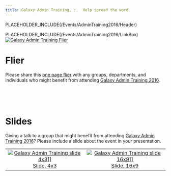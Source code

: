 ```yaml
---
title: Galaxy Admin Training, :,  Help spread the word
---
```

PLACEHOLDER_INCLUDE(/Events/AdminTraining2016/Header)



<div class='right'>PLACEHOLDER_INCLUDE(/Events/AdminTraining2016/LinkBox) </div>

<div class='left'><a href='/attachment:GAT2016Flier.pdf'><img src='/GAT2016FlierThumb.png' alt='Galaxy Admin Training Flier' /></a></div>

# Flier

Please share this [one page flier](ATTACHMENT_URLGAT2016Flier.pdf) with any groups, departments, and individuals who might benefit from attending [Galaxy Admin Training 2016](../../../Events/AdminTraining2016).

<br /><br /><br />

# Slides

Giving a talk to a group that might benefit from attending [Galaxy Admin Training 2016](../../../Events/AdminTraining2016)?  Please include a slide about the event in your presentation.

<table>
  <tr>
    <td style=" text-align: center; border: none;"> <a href='/attachment:GAT2016Slide4x3.pdf'><img src='/GAT2016Slide4x3Thumb.png' alt='Galaxy Admin Training slide 4x3]]' /></a><br /><a href='PLACEHOLDER_ATTACHMENT_URLGAT2016Slide4x3.pdf'>Slide, 4x3</a> </td>
    <td style=" text-align: center; border: none;"> <a href='/attachment:GAT2016Slide16x9.pdf'><img src='/GAT2016Slide16x19Thumb.png' alt='Galaxy Admin Training slide 16x9]]' /></a><br /><a href='PLACEHOLDER_ATTACHMENT_URLGAT2016Slide16x9.pdf'>Slide, 16x9</a> </td>
  </tr>
</table>

